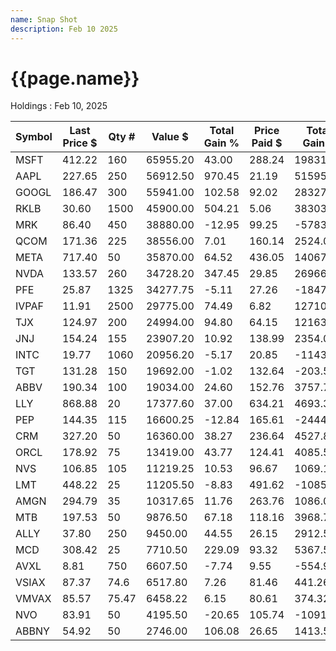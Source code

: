 ```yaml
---
name: Snap Shot
description: Feb 10 2025
---
```

<h1>{{page.name}}</h1>

Holdings : Feb 10, 2025

|Symbol|Last Price $|Qty #|Value $|Total Gain %|Price Paid $|Total Gain $|P/E Ratio|
---|---|---|---|---|---|---|---|
|MSFT|412.22|160|65955.20|43.00|288.24|19831.30|33|
|AAPL|227.65|250|56912.50|970.45|21.19|51595.82|32|
|GOOGL|186.47|300|55941.00|102.58|92.02|28327.81|23|
|RKLB|30.60|1500|45900.00|504.21|5.06|38303.28|0|
|MRK|86.40|450|38880.00|-12.95|99.25|-5783.83|12|
|QCOM|171.36|225|38556.00|7.01|160.14|2524.05|18|
|META|717.40|50|35870.00|64.52|436.05|14067.53|29|
|NVDA|133.57|260|34728.20|347.45|29.85|26966.84|52|
|PFE|25.87|1325|34277.75|-5.11|27.26|-1847.23|18|
|IVPAF|11.91|2500|29775.00|74.49|6.82|12710.95|102|
|TJX|124.97|200|24994.00|94.80|64.15|12163.09|29|
|JNJ|154.24|155|23907.20|10.92|138.99|2354.05|26|
|INTC|19.77|1060|20956.20|-5.17|20.85|-1143.15|0|
|TGT|131.28|150|19692.00|-1.02|132.64|-203.54|13|
|ABBV|190.34|100|19034.00|24.60|152.76|3757.79|79|
|LLY|868.88|20|17377.60|37.00|634.21|4693.32|74|
|PEP|144.35|115|16600.25|-12.84|165.61|-2444.64|20|
|CRM|327.20|50|16360.00|38.27|236.64|4527.88|53|
|ORCL|178.92|75|13419.00|43.77|124.41|4085.50|43|
|NVS|106.85|105|11219.25|10.53|96.67|1069.18|18|
|LMT|448.22|25|11205.50|-8.83|491.62|-1085.00|20|
|AMGN|294.79|35|10317.65|11.76|263.76|1086.03|39|
|MTB|197.53|50|9876.50|67.18|118.16|3968.75|13|
|ALLY|37.80|250|9450.00|44.55|26.15|2912.50|14|
|MCD|308.42|25|7710.50|229.09|93.32|5367.51|27|
|AVXL|8.81|750|6607.50|-7.74|9.55|-554.93|0|
|VSIAX|87.37|74.6|6517.80|7.26|81.46|441.26|0|
|VMVAX|85.57|75.47|6458.22|6.15|80.61|374.32|0|
|NVO|83.91|50|4195.50|-20.65|105.74|-1091.53|26|
ABBNY|54.92|50|2746.00|106.08|26.65|1413.53|25|

